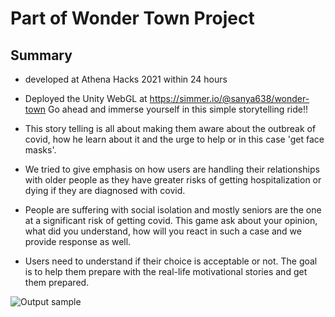 # Part of Wonder Town Project

## Summary

- developed at Athena Hacks 2021 within 24 hours

- Deployed the Unity WebGL at https://simmer.io/@sanya638/wonder-town Go ahead and immerse yourself in this simple storytelling ride!!

- This story telling is all about making them aware about the outbreak of covid, how he learn about it and the urge to help or in this case 'get face masks'.

- We tried to give emphasis on how users are handling their relationships with older people as they have greater risks of getting hospitalization or dying if they are diagnosed with covid.

- People are suffering with social isolation and mostly seniors are the one at a significant risk of getting covid. This game ask about your opinion, what did you understand, how will you react in such a case and we provide response as well.

- Users need to understand if their choice is acceptable or not. The goal is to help them prepare with the real-life motivational stories and get them prepared.

![Output sample](https://github.com/dear-s/Text-based-Story-Simulation/blob/master/screen-capture.gif)
